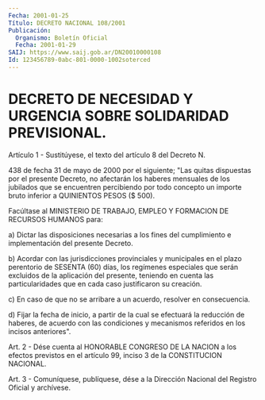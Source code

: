 ```yaml
---
Fecha: 2001-01-25
Título: DECRETO NACIONAL 108/2001
Publicación:
  Organismo: Boletín Oficial
  Fecha: 2001-01-29
SAIJ: https://www.saij.gob.ar/DN20010000108
Id: 123456789-0abc-801-0000-1002soterced
---
```

# DECRETO DE NECESIDAD Y URGENCIA SOBRE SOLIDARIDAD PREVISIONAL.

<a id="1"></a>
Artículo  1  - Sustitúyese, el texto del artículo 8 del Decreto N.

438 de fecha 31  de  mayo  de  2000  por  el siguiente; "Las quitas dispuestas  por  el  presente   Decreto, no afectarán  los  haberes mensuales de los jubilados que se  encuentren  percibiendo por todo concepto  un  importe  bruto inferior a QUINIENTOS  PESOS  ($  500).

Facúltase al MINISTERIO  DE TRABAJO, EMPLEO Y FORMACION DE RECURSOS HUMANOS para:

a) Dictar las disposiciones necesarias a los fines del cumplimiento e  implementación  del    presente   Decreto.

b) Acordar con las jurisdicciones provinciales y municipales  en el plazo perentorio de SESENTA (60) días, los regímenes especiales que serán  excluidos  de la aplicación del presente, teniendo en cuenta las particularidades  que  en  cada  caso  justificaron su creación.

c)  En  caso  de  que  no  se  arribare a un acuerdo,  resolver  en consecuencia.

d) Fijar la fecha de inicio, a partir  de  la  cual se efectuará la reducción de haberes, de acuerdo con las condiciones  y  mecanismos referidos en los incisos anteriores".

<a id="2"></a>
Art.  2  -  Dése  cuenta al HONORABLE CONGRESO DE LA NACION a  los efectos previstos en  el  artículo  99, inciso 3 de la CONSTITUCION NACIONAL.

<a id="3"></a>
Art.  3 - Comuníquese, publíquese, dése a la Dirección Nacional del Registro  Oficial y archívese.